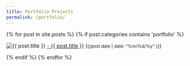 ```yaml
---
title: Portfolio Projects
permalink: /portfolio/
---
```

<div class="row">

  {% for post in site.posts %}
    {% if post.categories contains 'portfolio' %}
    <div class="list-item">
    <p class="list-post-title">
        <img src="{{ post.featured_img | prepend: site.baseurl }}" alt="{{ post.title }}" title="{{ post.title }}">
        <a href="{{ site.baseurl }}{{ post.url }}">- {{ post.title }}</a> (<small>{{post.date | date: "%m/%d/%y" }}</small>)
        </p>
    </div>
    {% endif %}
  {% endfor %}
</div>


